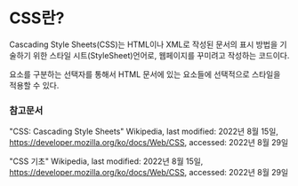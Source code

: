 # CSS란?

Cascading Style Sheets(CSS)는 HTML이나 XML로 작성된 문서의 표시 방법을 기술하기 위한 스타일 시트(StyleSheet)언어로, 웹페이지를 꾸미려고 작성하는 코드이다.

요소를 구분하는 선택자를 통해서 HTML 문서에 있는 요소들에 선택적으로 스타일을 적용할 수 있다.

### 참고문서

"CSS: Cascading Style Sheets" Wikipedia, last modified: 2022년 8월 15일, https://developer.mozilla.org/ko/docs/Web/CSS, accessed: 2022년 8월 29일

"CSS 기초" Wikipedia, last modified: 2022년 8월 15일, https://developer.mozilla.org/ko/docs/Web/CSS, accessed: 2022년 8월 29일

<Comment />
